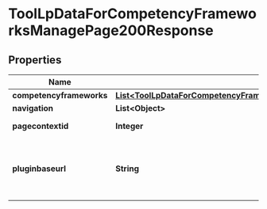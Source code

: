 

# ToolLpDataForCompetencyFrameworksManagePage200Response


## Properties

| Name | Type | Description | Notes |
|------------ | ------------- | ------------- | -------------|
|**competencyframeworks** | [**List&lt;ToolLpDataForCompetencyFrameworksManagePage200ResponseCompetencyframeworksInner&gt;**](ToolLpDataForCompetencyFrameworksManagePage200ResponseCompetencyframeworksInner.md) |  |  |
|**navigation** | **List&lt;Object&gt;** |  |  |
|**pagecontextid** | **Integer** | The page context id |  |
|**pluginbaseurl** | **String** | Url to the tool_lp plugin folder on this Moodle site |  |



